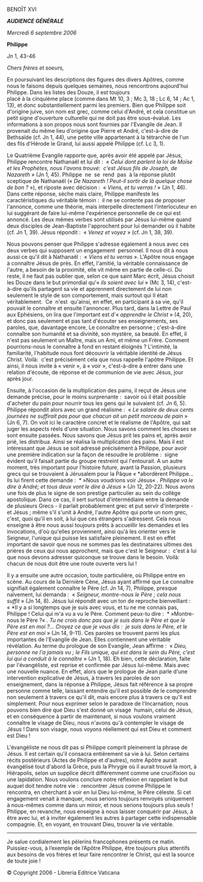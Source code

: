 BENOÎT XVI

***AUDIENCE GÉNÉRALE***

*Mercredi 6 septembre 2006*

**Philippe**

*Jn* 1, 43-46

*Chers frères et soeurs,*

En poursuivant les descriptions des figures des divers Apôtres, comme nous le faisons depuis quelques semaines, nous rencontrons aujourd'hui Philippe. Dans les listes des Douze, il est toujours placé à la cinquième place (comme dans Mt 10, 3 ; Mc 3, 18 ; Lc 6, 14 ; Ac 1, 13), et donc substantiellement parmi les premiers. Bien que Philippe soit d'origine juive, son nom est grec, comme celui d'André, et cela constitue un petit signe d'ouverture culturelle qui ne doit pas être sous-évalué. Les informations à son propos nous sont fournies par l'Evangile de Jean. Il provenait du même lieu d'origine que Pierre et André, c'est-à-dire de Bethsaïde (cf. Jn 1, 44), une petite ville appartenant à la tétrarchie de l'un des fils d'Hérode le Grand, lui aussi appelé Philippe (cf. Lc 3, 1).

Le Quatrième Evangile rapporte que, après avoir été appelé par Jésus, Philippe rencontre Nathanaël et lui dit :  « *Celui dont parlent la loi de Moïse et les Prophètes, nous l'avons trouvé:  c'est Jésus fils de Joseph, de Nazareth* » (Jn 1, 45). Philippe  ne  se  rend  pas  à la réponse plutôt sceptique de Nathanaël (« *De Nazareth ! Peut-il sortir de là quelque chose de bon ?* »), et riposte avec décision :  « *Viens, et tu verras !* » (Jn 1, 46). Dans cette réponse, sèche mais claire, Philippe manifeste les caractéristiques du véritable témoin :  il ne se contente pas de proposer l'annonce, comme une théorie, mais interpelle directement l'interlocuteur en lui suggérant de faire lui-même l'expérience personnelle de ce qui est annoncé. Les deux mêmes verbes sont utilisés par Jésus lui-même quand deux disciples de Jean-Baptiste l'approchent pour lui demander où il habite (cf. Jn 1, 39). Jésus répondit :  « *Venez et voyez* » (cf. Jn 1, 38, 39).

Nous pouvons penser que Philippe s'adresse également à nous avec ces deux verbes qui supposent un engagement  personnel. Il nous dit à nous aussi ce qu'il dit à Nathanaël :  « *Viens et tu verras* ». L'Apôtre nous engage à connaître Jésus de près. En effet, l'amitié, la véritable connaissance de l'autre, a besoin de la proximité, elle vit même en partie de celle-ci. Du reste, il ne faut pas oublier que, selon ce que saint Marc écrit, Jésus choisit les Douze dans le but primordial qu'« *ils soient avec lui* » (Mc 3, 14), c'est-à-dire qu'ils partagent sa vie et apprennent directement de lui non seulement le style de son comportement, mais surtout qui Il était véritablement.  Ce  n'est  qu'ainsi, en effet, en participant à sa vie, qu'il pouvait le connaître et ensuite l'annoncer. Plus tard, dans la Lettre de Paul aux Ephésiens, on lira que l'important est d'« *apprendre le Christ* » (4, 20), et donc pas seulement et pas tant d'écouter ses enseignements, ses paroles, que, davantage encore, Le connaître en personne ; c'est-à-dire connaître son humanité et sa divinité, son mystère, sa beauté. En effet, il n'est pas seulement un Maître, mais un Ami, et même un Frère. Comment pourrions-nous le connaître à fond en restant éloignés ? L'intimité, la familiarité, l'habitude nous font découvrir la véritable identité de Jésus Christ. Voilà:  c'est précisément cela que nous rappelle l'apôtre Philippe. Et ainsi, il nous invite à « venir », à « voir », c'est-à-dire à entrer dans une relation d'écoute, de réponse et de communion de vie avec Jésus, jour après jour.

Ensuite, à l'occasion de la multiplication des pains, il reçut de Jésus une demande précise, pour le moins surprenante :  savoir où il était possible d'acheter du pain pour nourrir tous les gens qui le suivaient (cf. Jn 6, 5). Philippe répondit alors avec un grand réalisme :  « *Le salaire de deux cents journées ne suffirait pas pour que chacun ait un petit morceau de pain* » (Jn 6, 7). On voit ici le caractère concret et le réalisme de l'Apôtre, qui sait juger les aspects réels d'une situation. Nous savons comment les choses se sont ensuite passées. Nous savons que Jésus prit les pains et, après avoir prié, les distribua. Ainsi se réalisa la multiplication des pains. Mais il est intéressant que Jésus se soit adressé précisément à Philippe, pour avoir une première indication sur la façon de résoudre le problème :  signe évident qu'il faisait partie du groupe restreint qui l'entourait. A un autre moment, très important pour l'histoire future, avant la Passion, plusieurs grecs qui se trouvaient à Jérusalem pour la Pâque « *abordèrent Philippe... Ils lui firent cette demande :  * »Nous voudrions voir Jésus« *. Philippe va le dire à André; et tous deux vont le dire à Jésus* » (Jn 12, 20-22). Nous avons une fois de plus le signe de son prestige particulier au sein du collège apostolique. Dans ce cas, il sert surtout d'intermédiaire entre la demande de plusieurs Grecs - il parlait probablement grec et put servir d'interprète - et Jésus ; même s'il s'unit à André, l'autre Apôtre qui porte un nom grec, c'est, quoi qu'il en soit, à lui que ces étrangers s'adressent. Cela nous enseigne à être nous aussi toujours prêts à accueillir les demandes et les invocations, d'où qu'elles proviennent, ainsi qu'à les orienter vers le Seigneur, l'unique qui puisse les satisfaire pleinement. Il est en effet important de savoir que nous ne sommes pas les destinataires ultimes des prières de ceux qui nous approchent, mais que c'est le Seigneur :  c'est à lui que nous devons adresser quiconque se trouve dans le besoin. Voilà:  chacun de nous doit être une route ouverte vers lui !

Il y a ensuite une autre occasion, toute particulière, où Philippe entre en scène. Au cours de la Dernière Cène, Jésus ayant affirmé que Le connaître signifiait également connaître le Père (cf. Jn 14, 7), Philippe, presque naïvement, lui demanda :  « *Seigneur, montre-nous le Père ; cela nous suffit* » (Jn 14, 8). Jésus lui répondit avec un ton de reproche bienveillant :  « *Il y a si longtemps que je suis avec vous, et tu ne me connais pas, Philippe ! Celui qui m'a vu a vu le Père. Comment peux-tu dire :  * »Montre-nous le Père ?« *. Tu ne crois donc pas que je suis dans le Père et que le Père est en moi ?... Croyez ce que je vous dis :  je suis dans le Père, et le Père est en moi* » (Jn 14, 9-11). Ces paroles se trouvent parmi les plus importantes de l'Evangile de Jean. Elles contiennent une véritable révélation. Au terme du prologue de son Evangile, Jean affirme :  « *Dieu, personne ne l'a jamais vu ; le Fils unique, qui est dans le sein du Père, c'est lui qui a conduit à le connaître* » (Jn 1, 18). Eh bien, cette déclaration, faite par l'évangéliste, est reprise et confirmée par Jésus lui-même. Mais avec une nouvelle nuance. En effet, alors que le prologue de Jean parle d'une intervention explicative de Jésus, à travers les paroles de son enseignement, dans la réponse à Philippe, Jésus fait référence à sa propre personne comme telle, laissant entendre qu'il est possible de le comprendre non seulement à travers ce qu'il dit, mais encore plus à travers ce qu'Il est simplement. Pour nous exprimer selon le paradoxe de l'Incarnation, nous pouvons bien dire que Dieu s'est donné un visage  humain, celui de Jésus, et en conséquence à partir de maintenant, si nous voulons vraiment connaître le visage de Dieu, nous n'avons qu'à contempler le visage de Jésus ! Dans son visage, nous voyons réellement qui est Dieu et comment est Dieu !

L'évangéliste ne nous dit pas si Philippe comprit pleinement la phrase de Jésus. Il est certain qu'il consacra entièrement sa vie à lui. Selon certains récits postérieurs (Actes de Philippe et d'autres), notre Apôtre aurait évangélisé tout d'abord la Grèce, puis la Phrygie où il aurait trouvé la mort, à Hiérapolis, selon un supplice décrit différemment comme une crucifixion ou une lapidation. Nous voulons conclure notre réflexion en rappelant le but auquel doit tendre notre vie :  rencontrer Jésus comme Philippe le rencontra, en cherchant à voir en lui Dieu lui-même, le Père céleste. Si cet engagement venait à manquer, nous serions toujours renvoyés uniquement à nous-mêmes comme dans un miroir, et nous serions toujours plus seuls ! Philippe, en revanche, nous enseigne à nous laisser conquérir par Jésus, à être avec lui, et à inviter également les autres à partager cette indispensable compagnie. Et, en voyant, en trouvant Dieu, trouver la vie véritable.

* * *

Je salue cordialement les pèlerins francophones présents ce matin. Puissiez-vous, à l’exemple de l’Apôtre Philippe, être toujours plus attentifs aux besoins de vos frères et leur faire rencontrer le Christ, qui est la source de toute joie !

© Copyright 2006 - Libreria Editrice Vaticana